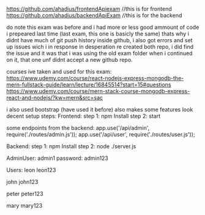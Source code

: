 https://github.com/ahadius/frontendApiexam //this is for frontend
https://github.com/ahadius/backendApiExam //this is for the backend

do note this exam was before and i had more or less good ammount of code i prepeared last time (last exam, this one is basicly the same)
thats why i didnt have much of git push history inside github, i also got errors and set up issues wich i in response in desperation re created both repo, i did find the issue and it was that i was using the old exam folder when i continued on it, that one unf didnt accept a new github repo.

courses ive taken and used for this exam:
https://www.udemy.com/course/react-nodejs-express-mongodb-the-mern-fullstack-guide/learn/lecture/16845514?start=15#questions
https://www.udemy.com/course/mern-stack-course-mongodb-express-react-and-nodejs/?kw=mern&src=sac

i also used bootstrap (have used it before) also makes some features look decent
setup steps:
Frontend:
step 1: npm Install
step 2: start

some endpoints from the backend:
app.use('/api/admin', require('./routes/admin.js'));
app.use('/api/user', require('./routes/user.js'));



Backend:
step 1: npm Install
step 2: node ./server.js

AdminUser: admin1
password: admin123

Users:
leon
leon123

john
john123

peter
peter123

mary
mary123
